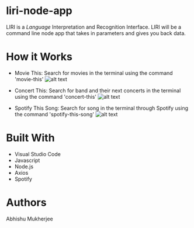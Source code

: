 # liri-node-app
LIRI is a _Language_ Interpretation and Recognition Interface. LIRI will be a command line node app that takes in parameters and gives you back data.

# How it Works
* Movie This:
Search for movies in the terminal using the command 'movie-this'
![alt text](https://i.imgur.com/LL4AQXl.jpg)

* Concert This:
Search for band and their next concerts in the terminal using the command 'concert-this'
![alt text](https://i.imgur.com/2rjUla6.jpg)

* Spotify This Song:
Search for song in the terminal through Spotify using the command 'spotify-this-song'
![alt text](https://i.imgur.com/EKPDAYs.jpg)

# Built With 
* Visual Studio Code 
* Javascript
* Node.js
* Axios
* Spotify

# Authors 
Abhishu Mukherjee
